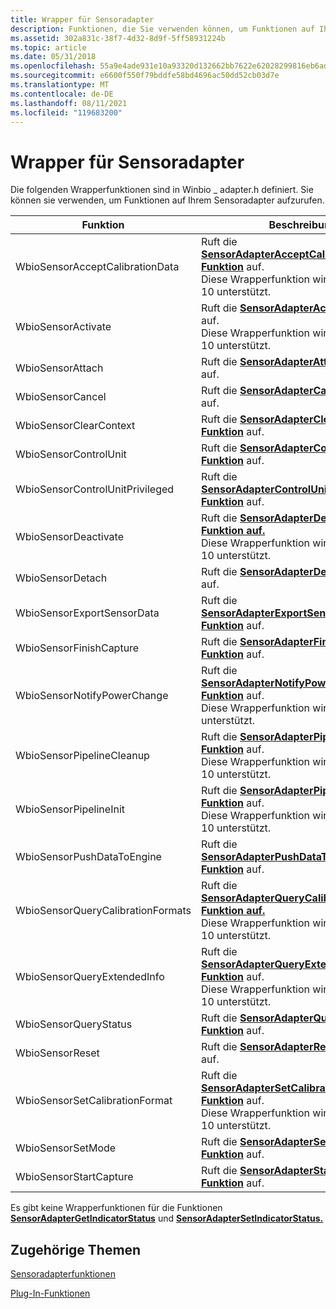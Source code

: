 ```yaml
---
title: Wrapper für Sensoradapter
description: Funktionen, die Sie verwenden können, um Funktionen auf Ihrem Sensoradapter aufzurufen. Diese Funktionen werden in Winbio \_ adapter.h definiert.
ms.assetid: 302a831c-38f7-4d32-8d9f-5ff58931224b
ms.topic: article
ms.date: 05/31/2018
ms.openlocfilehash: 55a9e4ade931e10a93320d132662bb7622e62028299816eb6ad0e41fd7bff527
ms.sourcegitcommit: e6600f550f79bddfe58bd4696ac50dd52cb03d7e
ms.translationtype: MT
ms.contentlocale: de-DE
ms.lasthandoff: 08/11/2021
ms.locfileid: "119683200"
---
```

# <a name="sensor-adapter-wrappers"></a>Wrapper für Sensoradapter

Die folgenden Wrapperfunktionen sind in Winbio \_ adapter.h definiert. Sie können sie verwenden, um Funktionen auf Ihrem Sensoradapter aufzurufen.



| Funktion                                     | Beschreibung                                                                                                                                                                               |
|----------------------------------------------|-------------------------------------------------------------------------------------------------------------------------------------------------------------------------------------------|
| WbioSensorAcceptCalibrationData<br/>   | Ruft die [**SensorAdapterAcceptCalibrationData-Funktion**](/windows/desktop/api/Winbio_adapter/nc-winbio_adapter-pibio_sensor_accept_calibration_data_fn) auf.<br/> Diese Wrapperfunktion wird ab Windows 10 unterstützt.<br/>     |
| WbioSensorActivate<br/>                | Ruft die [**SensorAdapterActivate-Funktion**](/windows/desktop/api/Winbio_adapter/nc-winbio_adapter-pibio_sensor_activate_fn) auf.<br/> Diese Wrapperfunktion wird ab Windows 10 unterstützt.<br/>                               |
| WbioSensorAttach<br/>                  | Ruft die [**SensorAdapterAttach-Funktion**](/windows/desktop/api/Winbio_adapter/nc-winbio_adapter-pibio_sensor_attach_fn) auf.<br/>                                                                                                         |
| WbioSensorCancel<br/>                  | Ruft die [**SensorAdapterCancel-Funktion**](/windows/desktop/api/Winbio_adapter/nc-winbio_adapter-pibio_sensor_cancel_fn) auf.<br/>                                                                                                         |
| WbioSensorClearContext<br/>            | Ruft die [**SensorAdapterClearContext-Funktion**](/windows/desktop/api/Winbio_adapter/nc-winbio_adapter-pibio_sensor_clear_context_fn) auf.<br/>                                                                                             |
| WbioSensorControlUnit<br/>             | Ruft die [**SensorAdapterControlUnit-Funktion**](/windows/desktop/api/Winbio_adapter/nc-winbio_adapter-pibio_sensor_control_unit_fn) auf.<br/>                                                                                               |
| WbioSensorControlUnitPrivileged<br/>   | Ruft die [**SensorAdapterControlUnitPrivileged-Funktion**](/windows/desktop/api/Winbio_adapter/nc-winbio_adapter-pibio_sensor_control_unit_privileged_fn) auf.<br/>                                                                           |
| WbioSensorDeactivate<br/>              | Ruft die [**SensorAdapterDeactivate-Funktion auf.**](/windows/desktop/api/Winbio_adapter/nc-winbio_adapter-pibio_sensor_deactivate_fn)<br/> Diese Wrapperfunktion wird ab Windows 10 unterstützt.<br/>                           |
| WbioSensorDetach<br/>                  | Ruft die [**SensorAdapterDetach-Funktion**](/windows/desktop/api/Winbio_adapter/nc-winbio_adapter-pibio_sensor_detach_fn) auf.<br/>                                                                                                         |
| WbioSensorExportSensorData<br/>        | Ruft die [**SensorAdapterExportSensorData-Funktion**](/windows/desktop/api/Winbio_adapter/nc-winbio_adapter-pibio_sensor_export_sensor_data_fn) auf.<br/>                                                                                     |
| WbioSensorFinishCapture<br/>           | Ruft die [**SensorAdapterFinishCapture-Funktion**](/windows/desktop/api/Winbio_adapter/nc-winbio_adapter-pibio_sensor_finish_capture_fn) auf.<br/>                                                                                           |
| WbioSensorNotifyPowerChange<br/>       | Ruft die [**SensorAdapterNotifyPowerChange-Funktion**](/windows/desktop/api/Winbio_adapter/nc-winbio_adapter-pibio_sensor_notify_power_change_fn) auf.<br/> Diese Wrapperfunktion wird ab Windows 8 unterstützt.<br/>              |
| WbioSensorPipelineCleanup<br/>         | Ruft die [**SensorAdapterPipelineCleanup-Funktion**](/windows/desktop/api/Winbio_adapter/nc-winbio_adapter-pibio_sensor_pipeline_cleanup_fn) auf.<br/> Diese Wrapperfunktion wird ab Windows 10 unterstützt.<br/>                 |
| WbioSensorPipelineInit<br/>            | Ruft die [**SensorAdapterPipelineInit-Funktion**](/windows/desktop/api/Winbio_adapter/nc-winbio_adapter-pibio_sensor_pipeline_init_fn) auf.<br/> Diese Wrapperfunktion wird ab Windows 10 unterstützt.<br/>                       |
| WbioSensorPushDataToEngine<br/>        | Ruft die [**SensorAdapterPushDataToEngine-Funktion**](/windows/desktop/api/Winbio_adapter/nc-winbio_adapter-pibio_sensor_push_data_to_engine_fn) auf.<br/>                                                                                     |
| WbioSensorQueryCalibrationFormats<br/> | Ruft die [**SensorAdapterQueryCalibrationFormats-Funktion auf.**](/windows/desktop/api/Winbio_adapter/nc-winbio_adapter-pibio_sensor_query_calibration_formats_fn)<br/> Diese Wrapperfunktion wird ab Windows 10 unterstützt.<br/> |
| WbioSensorQueryExtendedInfo<br/>       | Ruft die [**SensorAdapterQueryExtendedInfo-Funktion**](/windows/desktop/api/Winbio_adapter/nc-winbio_adapter-pibio_sensor_query_extended_info_fn) auf.<br/> Diese Wrapperfunktion wird ab Windows 10 unterstützt.<br/>             |
| WbioSensorQueryStatus<br/>             | Ruft die [**SensorAdapterQueryStatus-Funktion**](/windows/desktop/api/Winbio_adapter/nc-winbio_adapter-pibio_sensor_query_status_fn) auf.<br/>                                                                                               |
| WbioSensorReset<br/>                   | Ruft die [**SensorAdapterReset-Funktion**](/windows/desktop/api/Winbio_adapter/nc-winbio_adapter-pibio_sensor_reset_fn) auf.<br/>                                                                                                           |
| WbioSensorSetCalibrationFormat<br/>    | Ruft die [**SensorAdapterSetCalibrationFormat-Funktion**](/windows/desktop/api/Winbio_adapter/nc-winbio_adapter-pibio_sensor_set_calibration_format_fn) auf.<br/> Diese Wrapperfunktion wird ab Windows 10 unterstützt.<br/>       |
| WbioSensorSetMode<br/>                 | Ruft die [**SensorAdapterSetMode-Funktion**](/windows/desktop/api/Winbio_adapter/nc-winbio_adapter-pibio_sensor_set_mode_fn) auf.<br/>                                                                                                       |
| WbioSensorStartCapture<br/>            | Ruft die [**SensorAdapterStartCapture-Funktion**](/windows/desktop/api/Winbio_adapter/nc-winbio_adapter-pibio_sensor_start_capture_fn) auf.<br/>                                                                                             |



 

Es gibt keine Wrapperfunktionen für die Funktionen [**SensorAdapterGetIndicatorStatus**](/windows/desktop/api/Winbio_adapter/nc-winbio_adapter-pibio_sensor_get_indicator_status_fn) und [**SensorAdapterSetIndicatorStatus.**](/windows/desktop/api/Winbio_adapter/nc-winbio_adapter-pibio_sensor_set_indicator_status_fn)

## <a name="related-topics"></a>Zugehörige Themen

<dl> <dt>

[Sensoradapterfunktionen](sensor-adapter-functions.md)
</dt> <dt>

[Plug-In-Funktionen](plug-in-functions.md)
</dt> </dl>

 

 





